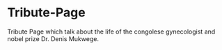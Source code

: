# Tribute-Page

Tribute Page which talk about the life of the congolese gynecologist and nobel prize Dr. Denis Mukwege.
